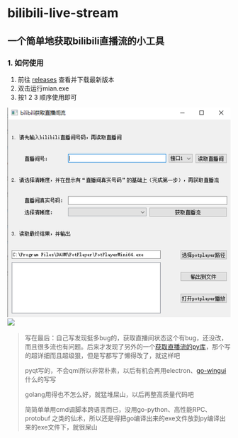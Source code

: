 # bilibili-live-stream
## 一个简单地获取bilibili直播流的小工具
### 1. 如何使用
1. 前往 [releases](https://github.com/hLdont/bilibili-live-stream-forWin/releases) 查看并下载最新版本
2. 双击运行mian.exe
3. 按1 2 3 顺序使用即可
<img src="img/3.png">


<img src="img/2.png">

> 写在最后：自己写发现挺多bug的，获取直播间状态这个有bug，还没改，而且很多流也有问题。后来才发现了另外的一个[获取直播流的py库](https://github.com/wbt5/real-url)，那个写的超详细而且超级狠，但是写都写了懒得改了，就这样吧
>
> pyqt写的，不会qml所以非常朴素，以后有机会再用electron、[go-wingui](https://github.com/snail007/go-wingui/releases/tag/v2.0)什么的写写
>
> golang用得也不怎么好，就猛堆屎山，以后再整高质量代码吧
>
> 简简单单用cmd调脚本跨语言而已，没用go-python、高性能RPC、protobuf 之类的仙术，所以还是得把go编译出来的exe文件放到py编译出来的exe文件下，就很屎山



